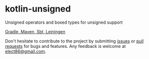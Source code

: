 # kotlin-unsigned

Unsigned operators and boxed types for unsigned support

[Gradle, Maven, Sbt, Leiningen](https://jitpack.io/#elect86/kotlin-unsigned/v2.0)


Don't hesitate to contribute to the project by submitting [issues](https://github.com/kotlin-graphics/kotlin-unsigned/issues) or [pull requests](https://github.com/kotlin-graphics/kotlin-unsigned/pulls) for bugs and features. Any feedback is welcome at [elect86@gmail.com](mailto://elect86@gmail.com).
